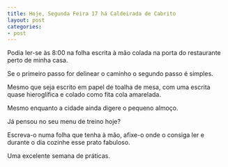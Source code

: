 ```yaml
---
title: Hoje, Segunda Feira 17 há Caldeirada de Cabrito
layout: post
categories:
- post
---
```


Podia ler-se às 8:00 na folha escrita à mão colada na porta do restaurante perto de minha casa. 

Se o primeiro passo for delinear o caminho o segundo passo é simples. 

Mesmo que seja escrito em papel de toalha de mesa, com uma escrita quase hieroglífica e colado como fita cola amarelada.

Mesmo enquanto a cidade ainda digere o pequeno almoço.  

Já pensou no seu menu de treino hoje?

Escreva-o numa folha que tenha à mão, afixe-o onde o consiga ler e durante o dia cozinhe esse prato fabuloso. 

Uma excelente semana de práticas.
